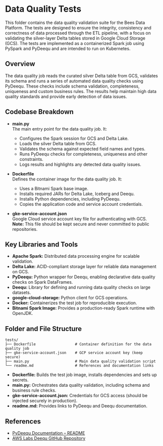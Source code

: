 # Data Quality Tests

This folder contains the data quality validation suite for the Bees Data Platform. The tests are designed to ensure the integrity, consistency and correctness of data processed through the ETL pipeline, with a focus on validating the silver-layer Delta tables stored in Google Cloud Storage (GCS). The tests are implemented as a containerized Spark job using PySpark and PyDeequ and are intended to run on Kubernetes.

## Overview

The data quality job reads the curated silver Delta table from GCS, validates its schema and runs a series of automated data quality checks using PyDeequ. These checks include schema validation, completeness, uniqueness and custom business rules. The results help maintain high data quality standards and provide early detection of data issues.

## Codebase Breakdown

- **main.py**  
  The main entry point for the data quality job. It:
  - Configures the Spark session for GCS and Delta Lake.
  - Loads the silver Delta table from GCS.
  - Validates the schema against expected field names and types.
  - Runs PyDeequ checks for completeness, uniqueness and other constraints.
  - Logs results and highlights any detected data quality issues.

- **Dockerfile**  
  Defines the container image for the data quality job. It:
  - Uses a Bitnami Spark base image.
  - Installs required JARs for Delta Lake, Iceberg and Deequ.
  - Installs Python dependencies, including PyDeequ.
  - Copies the application code and service account credentials.

- **gke-service-account.json**  
  Google Cloud service account key file for authenticating with GCS.  
  **Note:** This file should be kept secure and never committed to public repositories.

## Key Libraries and Tools

- **Apache Spark:** Distributed data processing engine for scalable validation.
- **Delta Lake:** ACID-compliant storage layer for reliable data management on GCS.
- **PyDeequ:** Python wrapper for Deequ, enabling declarative data quality checks on Spark DataFrames.
- **Deequ:** Library for defining and running data quality checks on large datasets.
- **google-cloud-storage:** Python client for GCS operations.
- **Docker:** Containerizes the test job for reproducible execution.
- **Bitnami Spark Image:** Provides a production-ready Spark runtime with OpenJDK.

## Folder and File Structure

```
tests/
├── Dockerfile                  # Container definition for the data quality job
├── gke-service-account.json    # GCP service account key (keep secure)
├── main.py                     # Main data quality validation script
└── readme.md                   # References and documentation links
```

- **Dockerfile:** Builds the test job image, installs dependencies and sets up secrets.
- **main.py:** Orchestrates data quality validation, including schema and business rule checks.
- **gke-service-account.json:** Credentials for GCS access (should be injected securely in production).
- **readme.md:** Provides links to PyDeequ and Deequ documentation.

## References

- [PyDeequ Documentation – README](https://pydeequ.readthedocs.io/en/latest/README.html)  
- [AWS Labs Deequ GitHub Repository](https://github.com/awslabs/deequ)
